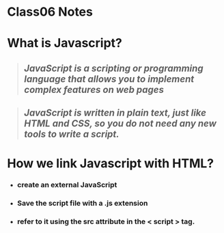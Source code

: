 # **Class06 Notes** #

# What is Javascript? #

> ## *JavaScript is a scripting or programming language that allows you to implement complex features on web pages* ##

> ## *JavaScript is written in plain text, just like HTML and CSS, so you do not need any new tools to write a script.* ##

# How we link Javascript with HTML? #
- ### create an external JavaScript ###
- ### Save the script file with a .js extension ###
- ### refer to it using the src attribute in the < script > tag. ###
